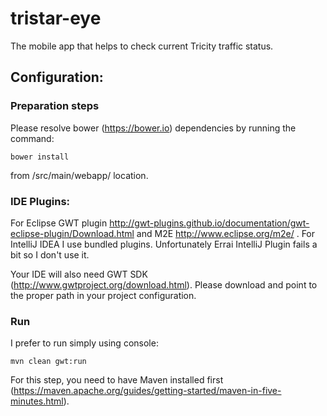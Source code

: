 # tristar-eye
The mobile app that helps to check current Tricity traffic status.

## Configuration:

### Preparation steps
Please resolve bower (https://bower.io) dependencies by running the command:
```
bower install
```
from /src/main/webapp/ location.

### IDE Plugins:
For Eclipse GWT plugin http://gwt-plugins.github.io/documentation/gwt-eclipse-plugin/Download.html and M2E http://www.eclipse.org/m2e/ .
For IntelliJ IDEA I use bundled plugins. Unfortunately Errai IntelliJ Plugin fails a bit so I don't use it.

Your IDE will also need GWT SDK (http://www.gwtproject.org/download.html). Please download and point to the proper path in your project configuration.

### Run
I prefer to run simply using console:
```
mvn clean gwt:run
```

For this step, you need to have Maven installed first (https://maven.apache.org/guides/getting-started/maven-in-five-minutes.html).

